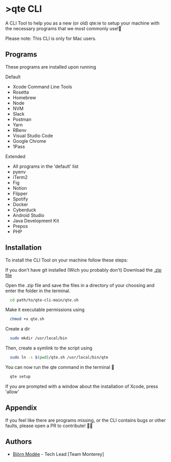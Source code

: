 
# >qte CLI

A CLI Tool to help you as a new (or old) qte:ie to setup your machine with the necessary programs that we most commonly use!🚀

Please note: This CLI is only for Mac users.


## Programs
These programs are installed upon running 

Default
- Xcode Command Line Tools
- Rosetta
- Homebrew
- Node
- NVM
- Slack
- Postman
- Yarn
- RBenv
- Visual Studio Code
- Google Chrome
- 1Pass

Extended
- All programs in the 'default' list
- pyenv
- iTerm2
- Fig
- Notion
- Flipper
- Spotify
- Docker
- Cyberduck
- Android Studio
- Java Development Kit
- Prepos
- PHP



## Installation

To install the CLI Tool on your machine follow these steps:

If you don't have git installed (Wich you probably don't) Download the [.zip file](https://github.com/qteab/qte-cli/archive/refs/heads/main.zip)

Open the .zip file and save the files in a directory of your choosing and enter the folder in the terminal.

```bash
  cd path/to/qte-cli-main/qte.sh
```

Make it executable permissions using 

```bash
  chmod +x qte.sh
```

Create a dir

```bash
  sudo mkdir /usr/local/bin
```

Then, create a symlink to the script using

```bash
  sudo ln -s $(pwd)/qte.sh /usr/local/bin/qte
```


You can now run the qte command in the terminal 🥳

```bash
  qte setup
```

If you are prompted with a window about the installation of Xcode, press 'allow'


## Appendix

If you feel like there are programs missing, or the CLI contains bugs or other faults, please open a PR to contribute! 👨‍💻


## Authors

- [Björn Modée](https://www.github.com/bjornmodee) - Tech Lead [Team Monterey]


